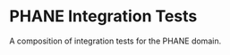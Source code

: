 PHANE Integration Tests
=======================

A composition of integration tests for the PHANE domain.